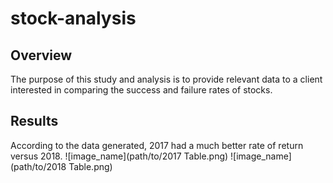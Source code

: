 # stock-analysis

## Overview

The purpose of this study and analysis is to provide relevant data to a client interested in comparing the success and failure rates of stocks.

## Results

According to the data generated, 2017 had a much better rate of return versus 2018.
![image_name](path/to/2017 Table.png)
![image_name](path/to/2018 Table.png)
